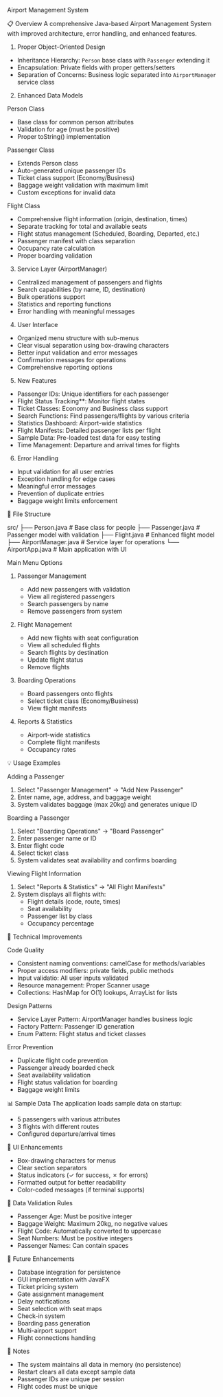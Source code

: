 Airport Management System

📋 Overview
A comprehensive Java-based Airport Management System with improved architecture, error handling, and enhanced features.

1. Proper Object-Oriented Design
- Inheritance Hierarchy: `Person` base class with `Passenger` extending it
- Encapsulation: Private fields with proper getters/setters
- Separation of Concerns: Business logic separated into `AirportManager` service class

2. Enhanced Data Models

Person Class
- Base class for common person attributes
- Validation for age (must be positive)
- Proper toString() implementation

Passenger Class
- Extends Person class
- Auto-generated unique passenger IDs
- Ticket class support (Economy/Business)
- Baggage weight validation with maximum limit
- Custom exceptions for invalid data

Flight Class
- Comprehensive flight information (origin, destination, times)
- Separate tracking for total and available seats
- Flight status management (Scheduled, Boarding, Departed, etc.)
- Passenger manifest with class separation
- Occupancy rate calculation
- Proper boarding validation

3. Service Layer (AirportManager)
- Centralized management of passengers and flights
- Search capabilities (by name, ID, destination)
- Bulk operations support
- Statistics and reporting functions
- Error handling with meaningful messages

4. User Interface
- Organized menu structure with sub-menus
- Clear visual separation using box-drawing characters
- Better input validation and error messages
- Confirmation messages for operations
- Comprehensive reporting options

5. New Features
- Passenger IDs: Unique identifiers for each passenger
- Flight Status Tracking**: Monitor flight states
- Ticket Classes: Economy and Business class support
- Search Functions: Find passengers/flights by various criteria
- Statistics Dashboard: Airport-wide statistics
- Flight Manifests: Detailed passenger lists per flight
- Sample Data: Pre-loaded test data for easy testing
- Time Management: Departure and arrival times for flights

6. Error Handling
- Input validation for all user entries
- Exception handling for edge cases
- Meaningful error messages
- Prevention of duplicate entries
- Baggage weight limits enforcement

📁 File Structure

src/
├── Person.java           # Base class for people
├── Passenger.java        # Passenger model with validation
├── Flight.java           # Enhanced flight model
├── AirportManager.java   # Service layer for operations
└── AirportApp.java       # Main application with UI

Main Menu Options

1. Passenger Management
   - Add new passengers with validation
   - View all registered passengers
   - Search passengers by name
   - Remove passengers from system

2. Flight Management
   - Add new flights with seat configuration
   - View all scheduled flights
   - Search flights by destination
   - Update flight status
   - Remove flights

3. Boarding Operations
   - Board passengers onto flights
   - Select ticket class (Economy/Business)
   - View flight manifests

4. Reports & Statistics
   - Airport-wide statistics
   - Complete flight manifests
   - Occupancy rates

💡 Usage Examples

Adding a Passenger
1. Select "Passenger Management" → "Add New Passenger"
2. Enter name, age, address, and baggage weight
3. System validates baggage (max 20kg) and generates unique ID

Boarding a Passenger
1. Select "Boarding Operations" → "Board Passenger"
2. Enter passenger name or ID
3. Enter flight code
4. Select ticket class
5. System validates seat availability and confirms boarding

Viewing Flight Information
1. Select "Reports & Statistics" → "All Flight Manifests"
2. System displays all flights with:
   - Flight details (code, route, times)
   - Seat availability
   - Passenger list by class
   - Occupancy percentage

🔧 Technical Improvements

Code Quality
- Consistent naming conventions: camelCase for methods/variables
- Proper access modifiers: private fields, public methods
- Input validatio: All user inputs validated
- Resource management: Proper Scanner usage
- Collections: HashMap for O(1) lookups, ArrayList for lists

Design Patterns
- Service Layer Pattern: AirportManager handles business logic
- Factory Pattern: Passenger ID generation
- Enum Pattern: Flight status and ticket classes

Error Prevention
- Duplicate flight code prevention
- Passenger already boarded check
- Seat availability validation
- Flight status validation for boarding
- Baggage weight limits

📊 Sample Data
The application loads sample data on startup:
- 5 passengers with various attributes
- 3 flights with different routes
- Configured departure/arrival times

🎨 UI Enhancements
- Box-drawing characters for menus
- Clear section separators
- Status indicators (✓ for success, ✗ for errors)
- Formatted output for better readability
- Color-coded messages (if terminal supports)

🔐 Data Validation Rules
- Passenger Age: Must be positive integer
- Baggage Weight: Maximum 20kg, no negative values
- Flight Code: Automatically converted to uppercase
- Seat Numbers: Must be positive integers
- Passenger Names: Can contain spaces

🚦 Future Enhancements
- Database integration for persistence
- GUI implementation with JavaFX
- Ticket pricing system
- Gate assignment management
- Delay notifications
- Seat selection with seat maps
- Check-in system
- Boarding pass generation
- Multi-airport support
- Flight connections handling

📝 Notes
- The system maintains all data in memory (no persistence)
- Restart clears all data except sample data
- Passenger IDs are unique per session
- Flight codes must be unique
